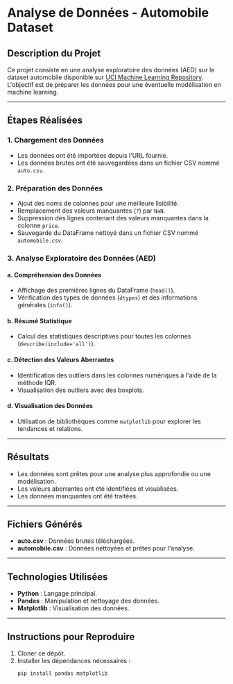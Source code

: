 # Analyse de Données - Automobile Dataset

## Description du Projet
Ce projet consiste en une analyse exploratoire des données (AED) sur le dataset automobile disponible sur [UCI Machine Learning Repository](https://archive.ics.uci.edu/ml/machine-learning-databases/autos/imports-85.data). L'objectif est de préparer les données pour une éventuelle modélisation en machine learning.

---

## Étapes Réalisées

### 1. Chargement des Données
- Les données ont été importées depuis l'URL fournie.
- Les données brutes ont été sauvegardées dans un fichier CSV nommé `auto.csv`.

### 2. Préparation des Données
- Ajout des noms de colonnes pour une meilleure lisibilité.
- Remplacement des valeurs manquantes (`?`) par `NaN`.
- Suppression des lignes contenant des valeurs manquantes dans la colonne `price`.
- Sauvegarde du DataFrame nettoyé dans un fichier CSV nommé `automobile.csv`.

### 3. Analyse Exploratoire des Données (AED)
#### a. Compréhension des Données
- Affichage des premières lignes du DataFrame (`head()`).
- Vérification des types de données (`dtypes`) et des informations générales (`info()`).

#### b. Résumé Statistique
- Calcul des statistiques descriptives pour toutes les colonnes (`describe(include='all')`).

#### c. Détection des Valeurs Aberrantes
- Identification des outliers dans les colonnes numériques à l'aide de la méthode IQR.
- Visualisation des outliers avec des boxplots.

#### d. Visualisation des Données
- Utilisation de bibliothèques comme `matplotlib` pour explorer les tendances et relations.

---

## Résultats
- Les données sont prêtes pour une analyse plus approfondie ou une modélisation.
- Les valeurs aberrantes ont été identifiées et visualisées.
- Les données manquantes ont été traitées.

---

## Fichiers Générés
- **auto.csv** : Données brutes téléchargées.
- **automobile.csv** : Données nettoyées et prêtes pour l'analyse.

---

## Technologies Utilisées
- **Python** : Langage principal.
- **Pandas** : Manipulation et nettoyage des données.
- **Matplotlib** : Visualisation des données.

---

## Instructions pour Reproduire
1. Cloner ce dépôt.
2. Installer les dépendances nécessaires :
   ```bash
   pip install pandas matplotlib